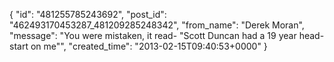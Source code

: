  {
   "id": "481255785243692",
   "post_id": "462493170453287_481209285248342",
   "from_name": "Derek Moran",
   "message": "You were mistaken, it read- \"Scott Duncan had a 19 year head-start on me\"",
   "created_time": "2013-02-15T09:40:53+0000"
 }
